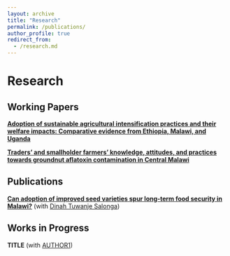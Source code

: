 ```yaml
---
layout: archive
title: "Research"
permalink: /publications/
author_profile: true
redirect_from:
  - /research.md
---
```


# Research

## Working Papers

[**Adoption of sustainable agricultural intensification practices and their welfare impacts: Comparative evidence from Ethiopia, Malawi, and Uganda**](/files/paper1.pdf) <br/> 

[**Traders’ and smallholder farmers’ knowledge, attitudes, and practices towards groundnut aflatoxin contamination in Central Malawi**](/files/GroundnutKAPpaper.pdf) <br/> 

## Publications

[**Can adoption of improved seed varieties spur long‑term food security in Malawi?**](https://rdcu.be/d3udn) (with [Dinah Tuwanje Salonga](https://rdcu.be/d3udn)) <br/>

## Works in Progress

**TITLE** (with [AUTHOR1](URL1)) <br/>

